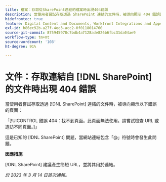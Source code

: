 ```yaml
---
title: 檔案：存取從SharePoint連結的檔案時出現404錯誤
description: 當使用者嘗試存取透過 SharePoint 連結的文件時，被導向顯示 404 錯誤的頁面。
hidefromtoc: true
feature: Digital Content and Documents, Workfront Integrations and Apps
exl-id: b86ec92b-a27f-4ec3-acc2-0f0118014760
source-git-commit: 875945978c7bdb4a7128ade826b6fbc31da04ae9
workflow-type: tm+mt
source-wordcount: '108'
ht-degree: 91%

---
```


# 文件：存取連結自 [!DNL SharePoint] 的文件時出現 404 錯誤

<!--Requested article. This issue is on the WF and WFP TOCs.-->

當使用者嘗試存取透過 [!DNL SharePoint] 連結的文件時，被導向顯示以下錯誤的頁面：

「[!UICONTROL 錯誤 404：找不到頁面。此頁面無法使用。請嘗試檢查 URL 或造訪不同頁面。]」

這是已知的 [!DNL SharePoint] 問題，當網站連結包含「@」符號時會發生此問題。

**因應措施**

[!DNL SharePoint] 建議產生簡短 URL，並將其用於連結。

_於 2023 年 3 月 14 日首次通報。_
